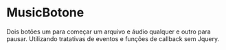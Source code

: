 # MusicBotone
Dois botões um para começar um arquivo e áudio qualquer e outro para pausar. Utilizando tratativas de eventos e funções de callback sem Jquery. 
